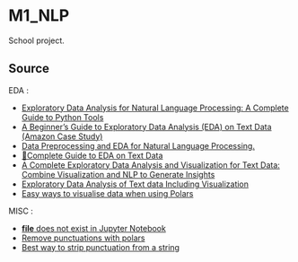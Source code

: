 # M1_NLP
School project.


## Source

EDA :
- [Exploratory Data Analysis for Natural Language Processing: A Complete Guide to Python Tools](https://neptune.ai/blog/exploratory-data-analysis-natural-language-processing-tools) 
- [A Beginner’s Guide to Exploratory Data Analysis (EDA) on Text Data (Amazon Case Study)](https://www.analyticsvidhya.com/blog/2020/04/beginners-guide-exploratory-data-analysis-text-data/)
- [Data Preprocessing and EDA for Natural Language Processing.](https://medium.com/geekculture/data-preprocessing-and-eda-for-natural-language-processing-56e45c1df36d)
- [📖Complete Guide to EDA on Text Data](https://www.kaggle.com/code/harshsingh2209/complete-guide-to-eda-on-text-data)
- [A Complete Exploratory Data Analysis and Visualization for Text Data: Combine Visualization and NLP to Generate Insights](https://www.kdnuggets.com/2019/05/complete-exploratory-data-analysis-visualization-text-data.html)
- [Exploratory Data Analysis of Text data Including Visualization](https://regenerativetoday.com/exploratory-data-analysis-of-text-data-including-visualization-and-sentiment-analysis/)
- [Easy ways to visualise data when using Polars](https://r-brink.medium.com/easy-ways-to-visualise-data-when-using-polars-e2756bc5dd37)

MISC :
- [__file__ does not exist in Jupyter Notebook](https://stackoverflow.com/questions/39125532/file-does-not-exist-in-jupyter-notebook)
- [Remove punctuations with polars](https://stackoverflow.com/questions/71468399/python-polars-regex-remove-non-english-keep-numbers-punctuations-and-emojis)
- [Best way to strip punctuation from a string](https://stackoverflow.com/questions/265960/best-way-to-strip-punctuation-from-a-string)